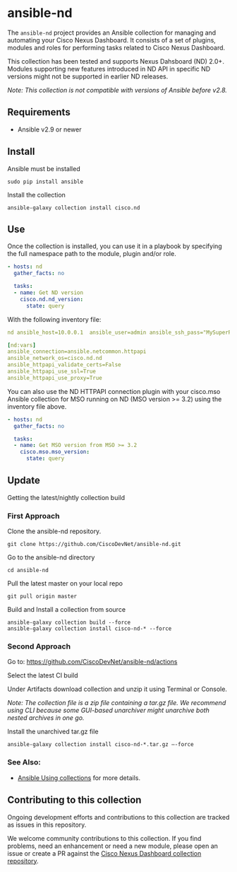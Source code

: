 # ansible-nd

The `ansible-nd` project provides an Ansible collection for managing and automating your Cisco Nexus Dashboard.
It consists of a set of plugins, modules and roles for performing tasks related to Cisco Nexus Dashboard.

This collection has been tested and supports Nexus Dahsboard (ND) 2.0+.
Modules supporting new features introduced in ND API in specific ND versions might not be supported in earlier ND releases.

*Note: This collection is not compatible with versions of Ansible before v2.8.*

## Requirements
- Ansible v2.9 or newer

## Install
Ansible must be installed
```
sudo pip install ansible
```

Install the collection
```
ansible-galaxy collection install cisco.nd
```

## Use
Once the collection is installed, you can use it in a playbook by specifying the full namespace path to the module, plugin and/or role.
```yaml
- hosts: nd
  gather_facts: no

  tasks:
  - name: Get ND version
    cisco.nd.nd_version:
      state: query
```
With the following inventory file:
```yaml
nd ansible_host=10.0.0.1  ansible_user=admin ansible_ssh_pass="MySuperPassword"

[nd:vars]
ansible_connection=ansible.netcommon.httpapi
ansible_network_os=cisco.nd.nd
ansible_httpapi_validate_certs=False
ansible_httpapi_use_ssl=True
ansible_httpapi_use_proxy=True
```

You can also use the ND HTTPAPI connection plugin with your cisco.mso Ansible collection for MSO running on ND (MSO version >= 3.2) using the inventory file above.
```yaml
- hosts: nd
  gather_facts: no

  tasks:
  - name: Get MSO version from MSO >= 3.2
    cisco.mso.mso_version:
      state: query
```

## Update
Getting the latest/nightly collection build

### First Approach
Clone the ansible-nd repository.
```
git clone https://github.com/CiscoDevNet/ansible-nd.git
```

Go to the ansible-nd directory
```
cd ansible-nd
```

Pull the latest master on your local repo
```
git pull origin master
```

Build and Install a collection from source
```
ansible-galaxy collection build --force
ansible-galaxy collection install cisco-nd-* --force
```

### Second Approach
Go to: https://github.com/CiscoDevNet/ansible-nd/actions

Select the latest CI build

Under Artifacts download collection and unzip it using Terminal or Console.

*Note: The collection file is a zip file containing a tar.gz file. We recommend using CLI because some GUI-based unarchiver might unarchive both nested archives in one go.*

Install the unarchived tar.gz file
```
ansible-galaxy collection install cisco-nd-*.tar.gz —-force
```

### See Also:

* [Ansible Using collections](https://docs.ansible.com/ansible/latest/user_guide/collections_using.html) for more details.

## Contributing to this collection

Ongoing development efforts and contributions to this collection are tracked as issues in this repository.

We welcome community contributions to this collection. If you find problems, need an enhancement or need a new module, please open an issue or create a PR against the [Cisco Nexus Dashboard collection repository](https://github.com/CiscoDevNet/ansible-nd/issues).
